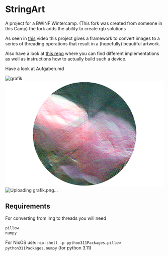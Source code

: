 # StringArt

A project for a BWINF Wintercamp. (This fork was created from someone in this Camp)
the fork adds the ability to create rgb solutions

As seen in [this](https://youtube.com/watch?v=WGccIFf6MF8&feature=share8) video this project gives a framework to convert images to a series of threading operations that result in a (hopefully) beautiful artwork.

Also have a look at [this repo](https://github.com/bdring/StringArt/) where you can find different implementations as well as instructions how to actually build such a device.

Have a look at Aufgaben.md

![grafik](https://github.com/jon011235/StringArt/assets/148149771/337545ab-20e7-45b3-9d53-521fef0ed316)
![grafik](https://github.com/hc671123/StringArt/blob/main/rosenOut.png)
![Uploading grafik.png…]()

## Requirements
For converting from img to threads you will need
```
pillow
numpy
```

For NixOS use: ```nix-shell -p python311Packages.pillow python311Packages.numpy``` (for python 3.11)
